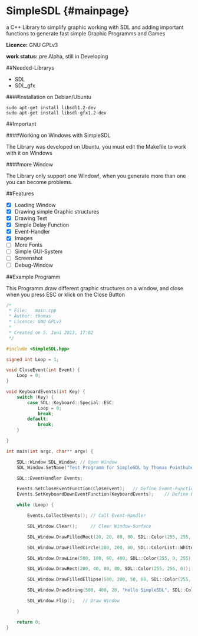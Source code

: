 SimpleSDL {#mainpage}
=========

a C++ Library to simplify graphic working with SDL and adding important functions to generate fast simple Graphic Programms and Games

**Licence:** GNU GPLv3

**work status:** pre Alpha, still in Developing

##Needed-Librarys

* SDL
* SDL_gfx

####Installation on Debian/Ubuntu

```
sudo apt-get install libsdl1.2-dev
sudo apt-get install libsdl-gfx1.2-dev
```

##Important

####Working on Windows with SimpleSDL

The Library was developed on Ubuntu, you must edit the Makefile to work with it on Windows

####more Window

The Library only support one Window!, when you generate more than one you can become problems.

##Features

- [x] Loading Window
- [x] Drawing simple Graphic structures
- [x] Drawing Text
- [x] Simple Delay Function
- [x] Event-Handler
- [x] Images
- [ ] More Fonts
- [ ] Simple GUI-System
- [ ] Screenshot
- [ ] Debug-Window

##Example Programm

This Programm draw different graphic structures on a window, and close when you press ESC or klick on the Close Button

```C++
/*
 * File:   main.cpp
 * Author: thomas
 * Licence: GNU GPLv3
 *
 * Created on 5. Juni 2013, 17:02
 */

#include <SimpleSDL.hpp>

signed int Loop = 1;

void CloseEvent(int Event) {
    Loop = 0;
}

void KeyboardEvents(int Key) {
    switch (Key) {
        case SDL::Keyboard::Special::ESC:
            Loop = 0;
            break;
        default:
            break;
    }

}

int main(int argc, char** argv) {

    SDL::Window SDL_Window; // Open Window
    SDL_Window.SetName("Test Programm for SimpleSDL by Thomas Pointhuber");

    SDL::EventHandler Events;

    Events.SetCloseEventFunction(CloseEvent);   // Define Event-Function when press Close-Button
    Events.SetKeyboardDownEventFunction(KeyboardEvents);    // Define Event-Function for Keyboard pressing

    while (Loop) {

        Events.CollectEvents(); // Call Event-Handler

        SDL_Window.Clear();     // Clear Window-Surface

        SDL_Window.DrawFilledRect(20, 20, 80, 80, SDL::Color(255, 255, 0));

        SDL_Window.DrawFilledCircle(200, 200, 80, SDL::ColorList::White);

        SDL_Window.DrawLine(500, 100, 60, 400, SDL::Color(255, 0, 255));

        SDL_Window.DrawRect(200, 40, 80, 80, SDL::Color(255, 255, 0));

        SDL_Window.DrawFilledEllipse(500, 200, 50, 80, SDL::Color(255, 0, 0));

        SDL_Window.DrawString(500, 400, 20, "Hello SimpleSDL", SDL::Color(255, 255, 255));

        SDL_Window.Flip();   // Draw Window

    }

    return 0;
}
```
